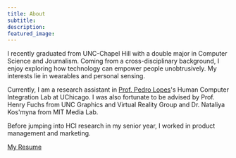 ```yaml
---
title: About
subtitle: 
description: 
featured_image: 
---
```



<!-- ## Bio -->
I recently graduated from UNC-Chapel Hill with a double major in Computer Science and Journalism. Coming from a cross-disciplinary background, I enjoy exploring how technology can empower people unobtrusively. My interests lie in wearables and personal sensing. 


<!-- ## Research -->
Currently, I am a research assistant in [Prof. Pedro Lopes](http://plopes.org)'s Human Computer Integration Lab at UChicago. I was also fortunate to be advised by Prof. Henry Fuchs from UNC Graphics and Virtual Reality Group and Dr. Nataliya Kos'myna from MIT Media Lab.

<!--  I also worked with Dr. Nataliya Kos'myna from MIT Media Lab. During my undergraduate study, I was a research assistant at UNC Graphics and Virtual Reality Group, advised by Prof. [Henry Fuchs](http://henryfuchs.web.unc.edu).  -->

Before jumping into HCI research in my senior year, I worked in product management and marketing. 

<!-- ![](/images/about.jpg) -->

<!-- ## Product & Marketing
Beyond research, I have been working in several other verticals through internships and extracurriculars. They lead me to understand how a research idea can evolve into something that people use every day. 

### Product


* Program Manager Intern, Microsoft, M365 Security. 
* Program Manager Intern, Microsoft, Bing News.
* Founder, UNC Product Management Club. 


### Marketing
* Account Executive Intern, McCann, McCann Health.
* Vice President of Marketing, Pearl Hacks.
* Marketing Committee, Duke-UNC China Leadership Summit.

 -->


[My Resume](https://yujietao.me/files/Yujie_Tao_Resume.pdf)